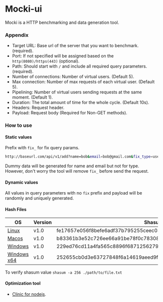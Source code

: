 # Mocki-ui
Mocki is a HTTP benchmarking and data generation tool.

### Appendix
- Target URL: Base url of the server that you want to benchmark. (required).
- Port: If not specified will be assigned based on the `http(8080)/https(443)` (optional).
- Path: Should start with `/` and include all required query parameters. (required).
- Number of connections: Number of virtual users. (Default 5).
- Max connection: Number of max requests of each virtual user. (Default 5).
- Pipelining: Number of virtual users sending requests at the same moment. (Default 1).
- Duration: The total amount of time for the whole cycle. (Default 10s).
- Headers: Request header.
- Payload: Request body (Required for Non-GET methods).

### How to use
#### Static values
Prefix with `fix_` for fix query params.
```bash
http://baseurl.com/api/v1/add?name=bob&email=bob@gmail.com&fix_type=user
```
Dummy data will be generated for name and email but not for type. However, don't worry the tool will remove `fix_` before send the request.

#### Dynamic values
All values in query parameters with no `fix` prefix and payload will be randomly and uniquely generated.

#### Hash Files
| OS  | Version | Shasum |
| ------------- | ------------- | --------- |
| [Linux](https://github.com/mutairibassam/mocki-ui/releases/download/v1.0/mocki-linux)  | v1.0  | fe17657e056f8befe6adf37b795255ceec0326f681fa7e18d17f0ddc138ba8da
| [Macos](https://github.com/mutairibassam/mocki-ui/releases/download/v1.0/mocki-macos)  | v1.0  | b83361b3e52c726ee66a91be78f0c783084a22669a4e2f2e1883946935436841
| [Windows](https://github.com/mutairibassam/mocki-ui/releases/download/v1.0/mocki-win.exe)  | v1.0  | 229ed76cd11a4fa565c8896f687125627989be7614fd0b2b48801346a3e610fa
| [Windows x64](https://github.com/mutairibassam/mocki-ui/releases/download/v1.0/mocki-win-x68.exe)  | v1.0  | 252655cb0d3e63727848f6a14619aeed9f9abdeeb2227fc68b1a927779f884f6

To verify shasum value `shasum -a 256 ./path/to/file.txt`

#### Optimization tool
- [Clinic for nodejs](https://www.npmjs.com/package/clinic).
